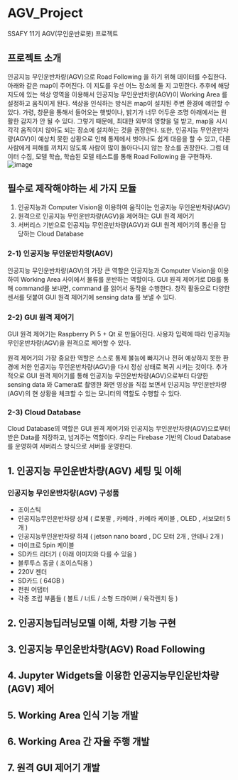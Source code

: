 # AGV_Project
SSAFY 11기 AGV(무인운반로봇) 프로젝트

## 프로젝트 소개

인공지능 무인운반차량(AGV)으로 Road Following 을 하기 위해 데이터를 수집한다. 아래와 같은 map이 주어진다. 이 지도를 우선 어느 장소에 둘 지 고민한다. 추후에 해당 지도에 있는 색상 영역을 이용해서 인공지능 무인운반차량(AGV)이 Working Area 를 설정하고 움직이게 된다. 색상을 인식하는 방식은 map이 설치된 주변 환경에 예민할 수 있다. 가령, 창문을 통해서 들어오는 햇빛이나, 밝기가 너무 어두운 조명 아래에서는 원활한 감지가 안 될 수 있다. 그렇기 때문에, 최대한 외부의 영향을 덜 받고, map을 시시각각 움직이지 않아도 되는 장소에 설치하는 것을 권장한다. 또한, 인공지능 무인운반차량(AGV)이 예상치 못한 상황으로 인해 통제에서 벗어나도 쉽게 대응을 할 수 있고, 다른 사람에게 피해를 끼치지 않도록 사람이 많이 돌아다니지 않는 장소를 권장한다. 그럼 데이터 수집, 모델 학습, 학습된 모델 테스트를 통해 Road Following 을 구현하자.
![image](https://github.com/taekg/AGV_Project/assets/94892850/925f2fac-51b1-43bb-a1dc-47c0ac428fdc)


## 필수로 제작해야하는 세 가지 모듈

1. 인공지능과 Computer Vision을 이용하여 움직이는 인공지능 무인운반차량(AGV)
2. 원격으로 인공지능 무인운반차량(AGV)을 제어하는 GUI 원격 제어기
3. 서버리스 기반으로 인공지능 무인운반차량(AGV)과 GUI 원격 제어기의 통신을 담당하는 Cloud Database

### 2-1) 인공지능 무인운반차량(AGV)
인공지능 무인운반차량(AGV)의 가장 큰 역할은 인공지능과 Computer Vision을 이용하여 Working Area 사이에서 물류를 운반하는 역할이다. GUI 원격 제어기로 DB를 통해 command를 보내면, command 를 읽어서 동작을 수행한다. 창작 활동으로 다양한 센서를 덧붙여 GUI 원격 제어기에 sensing data 를 보낼 수 있다.

### 2-2) GUI 원격 제어기
GUI 원격 제어기는 Raspberry Pi 5 + Qt 로 만들어진다. 사용자 입력에 따라 인공지능 무인운반차량(AGV)을 원격으로 제어할 수 있다.

원격 제어기의 가장 중요한 역할은 스스로 통제 불능에 빠지거나 전혀 예상하지 못한 환경에 처한 인공지능 무인운반차량(AGV)을 다시 정상 상태로 복귀 시키는 것이다.  추가적으로 GUI 원격 제어기를 통해 인공지능 무인운반차량(AGV)으로부터 다양한 sensing data 와 Camera로 촬영한 화면 영상을 직접 보면서 인공지능 무인운반차량(AGV)의 현 상황을 체크할 수 있는 모니터의 역할도 수행할 수 있다.

### 2-3) Cloud Database
Cloud Database의 역할은 GUI 원격 제어기와 인공지능 무인운반차량(AGV)으로부터 받은 Data를 저장하고, 넘겨주는 역할이다. 우리는 Firebase 기반의 Cloud Database 를 운영하여 서버리스 방식으로 서버를 운영한다. 


## 1. 인공지능 무인운반차량(AGV) 세팅 및 이해

### 인공지능 무인운반차량(AGV) 구성품

- 조이스틱
- 인공지능무인운반차량 상체 ( 로봇팔 , 카메라 , 카메라 케이블 , OLED , 서보모터 5개 )
- 인공지능무인운반차량 하체 ( jetson nano board , DC 모터 2개 , 안테나 2개 )
- 마이크로 5pin 케이블
- SD카드 리더기 ( 아래 이미지와 다를 수 있음 )
- 블루투스 동글 ( 조이스틱용 )
- 220V 젠더
- SD카드 ( 64GB )
- 전원 어댑터
- 각종 조립 부품들 ( 볼트 / 너트 / 소형 드라이버 / 육각렌치 등 )


## 2. 인공지능딥러닝모델 이해, 차량 기능 구현


## 3. 인공지능 무인운반차량(AGV) Road Following


## 4. Jupyter Widgets을 이용한 인공지능무인운반차량(AGV) 제어


## 5. Working Area 인식 기능 개발


## 6. Working Area 간 자율 주행 개발


## 7. 원격 GUI 제어기 개발
